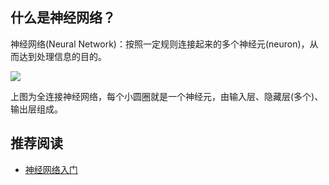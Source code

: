 ## 什么是神经网络？

神经网络(Neural Network)：按照一定规则连接起来的多个神经元(neuron)，从而达到处理信息的目的。

![](https://github.com/steveLauwh/DeepLearning-notebook/raw/master/image/全连接神经网络.jpg)

上图为全连接神经网络，每个小圆圈就是一个神经元，由输入层、隐藏层(多个)、输出层组成。


## 推荐阅读

* [神经网络入门](http://www.ruanyifeng.com/blog/2017/07/neural-network.html) 
